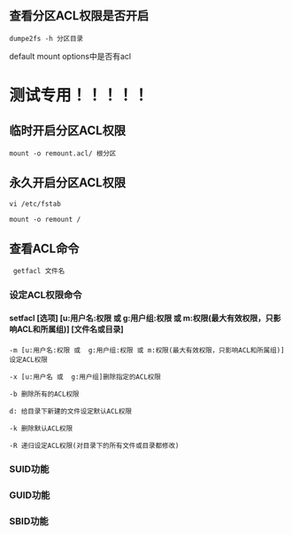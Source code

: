 ##  查看分区ACL权限是否开启

`dumpe2fs -h 分区目录`

default mount options中是否有acl



# 测试专用！！！！！

## 临时开启分区ACL权限

`mount -o remount.acl/ 根分区`



## 永久开启分区ACL权限

`vi /etc/fstab`

`mount -o remount /`



## 查看ACL命令

` getfacl 文件名`



### 设定ACL权限命令

#### setfacl  [选项] [u:用户名:权限 或  g:用户组:权限 或 m:权限(最大有效权限，只影响ACL和所属组)] [文件名或目录]

`-m [u:用户名:权限 或  g:用户组:权限 或 m:权限(最大有效权限，只影响ACL和所属组)] 设定ACL权限`

`-x [u:用户名 或  g:用户组]删除指定的ACL权限`

`-b 删除所有的ACL权限`

`d: 给目录下新建的文件设定默认ACL权限`

`-k 删除默认ACL权限`

`-R 递归设定ACL权限(对目录下的所有文件或目录都修改)`



### SUID功能



### GUID功能



### SBID功能

